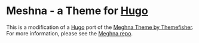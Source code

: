 # Meshna - a Theme for [Hugo][0]

This is a modification of a [Hugo][0] port of the [Meghna Theme by Themefisher][1]. For more information, please see the [Meghna repo][2].


<!-- Links -->
[0]: https://gohugo.io
[1]: https://themes.gohugo.io/theme/meghna-hugo/
[2]: https://github.com/themefisher/meghna-hugo/

